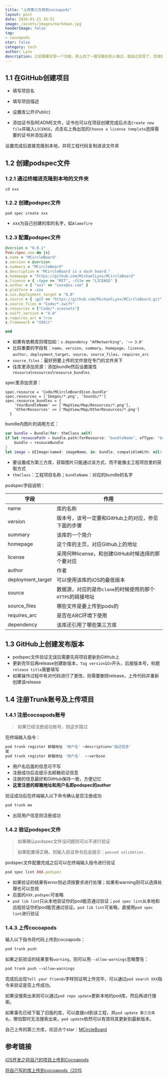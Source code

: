 ```yaml
---
title: "上传第三方库到cocoapods"
layout: post
date: 2020-01-21 16:51
image: /assets/images/markdown.jpg
headerImage: false
tag:
- cocoapods
star: false
category: tech
author: Lynx
description: 之前需要实现一个功能，网上找了一圈没看到别人做过，就自己实现了，完成后突发奇想将其开源到cocoapods，说做就做。
---
```




## 1.1 在GitHub创建项目

- 填写项目名

- 填写项目描述
- 设置库公开(Public)
- 添加证书及README文件，证书也可以在项目创建完成后点击`Create new file`并输入`LICENSE`，点击右上角出现的`Choose a license template`选择需要的证书并添加进去

设置完成后直接克隆到本地，并将工程代码复制进该文件夹

## 1.2 创建podspec文件

### 1.2.1 通过终端进克隆到本地的文件夹

```
cd xxx
```

### 1.2.2 创建podspec文件

```
pod spec create xxx
```

- xxx为自己创建的库的名字，如`Alamofire`

### 1.2.3 配置podspec文件

```ruby
@version = "0.0.1"
Pod::Spec.new do |s|
s.name = "MCircleBoard"
s.version = @version
s.summary = "MCircleBoard"
s.description = "MCircleBoard is a dash board."
s.homepage = "https://github.com/MichaelLynx/MCircleBoard"
s.license = { :type => "MIT", :file => "LICENSE" }
s.author = { "xxx" => "xxxx@xx.com" }
s.platform = :ios
s.ios.deployment_target = "8.0"
s.source = { :git => "https://github.com/MichaelLynx/MCircleBoard.git", :tag => "v#{s.version}" }
s.source_files = "Code/*.swift"
s.resources = ["Code/*.xcassets"]
s.swift_version = "4.0"
s.requires_arc = true
s.framework = "UIKit"

end
```

- 如果有依赖库则增加如：`s.dependency "AFNetworking", '~> 3.0'`
- 比较重要的字段有：`name`、`version`、`summary`、`homepage`、`license`、`author`、`deployment_target`、`source`、`source_files`、`requires_arc`
- `source_files`：最好把要上传的文件放在专门的文件夹下
- 往库里添加资源：添加bundle然后设置属性`resource`\\`resources`\\`resource_bundles`



spec里添加资源：

```
spec.resource = 'Code/MCircleBoardIcon.bundle'
spec.resources = ['Images/*.png', 'Sounds/*']
spec.resource_bundles = {
    'YourBundleName' => ['MapView/Map/Resources/*.png'],
    'OtherResources' => ['MapView/Map/OtherResources/*.png']
  }
```

bundle内图片的调用方式：

```swift
var bundle = Bundle(for: theClass.self)
if let resoucePath = bundle.path(forResource: "bundleName", ofType: "bundle"), let resouceBundle = Bundle(path: resoucePath) {
    bundle = resouceBundle
}
let image = UIImage(named: imageName, in: bundle, compatibleWith: nil) ?? UIImage()
```

- 要设置成为第三方库，获取图片只能通过该方式，而不能像主工程项目里的获取方式
- `theClass`：工程项目名称；`bundleName`：对应的bundle的名字



podspec字段说明：

| 字段              | 作用                                                       |
| ----------------- | ---------------------------------------------------------- |
| name              | 库的名称                                                   |
| version           | 版本号，该号一定要和GitHub上的对应，参见下面的步骤         |
| summary           | 该库的一个简介                                             |
| homepage          | 这个库的主页，对应Github上的地址                           |
| license           | 采用何种license，和创建GitHub时候选择的那个要对应          |
| author            | 作者                                                       |
| deployment_target | 可以使用该库的iOS的最低版本                                |
| source            | 数据源，对应的是你`clone`的时候使用的那个`HTTPS`的链接地址 |
| source_files      | 哪些文件是要上传到pods的                                   |
| requires_arc      | 是否在ARC环境下使用                                        |
| dependency        | 该库还引用了哪些第三方库                                   |



## 1.3 GitHub上创建发布版本

- podspec文件验证无误后需要先将项目更新到GitHub上
- 更新完毕后再release创建新版本，`Tag version`以v开头，后接版本号，标题`release title`需要填写
- 如果操作过程中有对代码进行了更改，则需要删除release，上传代码并重新创建该release



## 1.4 注册Trunk账号及上传项目

### 1.4.1 注册cocoapods账号

> 如果已经注册成功账号，则这步跳过

在终端输入指令：

```ruby
pod trunk register 邮箱地址 '用户名' —description='描述信息'
或
pod trunk register 邮箱地址 '用户名'  --verbose
```

- 用户名后面的信息可不写
- 注册成功后会提示去邮箱验证信息
- 注册的信息最好和GitHub保持一致，方便记忆
- **这里注册的邮箱地址和用户名即podspec的author**



验证成功后在终端输入以下命令确认是否注册成功

```ruby
pod trunk me
```

- 出现用户信息则注册成功



### 1.4.2 验证podspec文件

>  如果确认podspec文件没问题则可以不进行验证
>
>  如果配置得正确，则输入验证命令后会提示：`passed validation.`

podspec文件配置完成之后可以在终端输入指令进行验证

```ruby
pod spec lint XXX.podspec
```

- 如果验证的结果有error则必须按要求进行处理；如果有warning则可以选择处理也可以忽视
- 后面的`XXX.podspec`可省略
- `pod lib lint`只从本地验证你的pod能否通过验证；`pod spec lint`从本地和远程验证你的pod能否通过验证。`pod lib lint`可省略，直接用`pod spec lint`进行验证



### 1.4.3 上传cocoapods

输入以下指令将代码上传到cocoapods：

```ruby
pod trunk push
```

如果之前验证的结果里有`warning`，则可以用`--allow-warnings`忽略警告：

```ruby
pod trunk push --allow-warnings
```



完成后出现`Tell your friends`字样则证明上传完毕，可以通过`pod search XXX`指令来验证是否上传成功。

如果没搜索出来则可以通过`pod repo update`更新本地的pod库，然后再进行搜索。

如果事先已经下载了旧版的库，可以直接cd到该工程，并`pod update 第三方库名`，哪怕暂时无法搜索出来，`pod update`依然可以有效将其更新到最新版本。

自己上传的第三方库，欢迎点个star：[MCircleBoard](https://github.com/MichaelLynx/MCircleBoard)



## 参考链接

[iOS开发之将自己的项目上传到Cocoapods](https://rakuyomo.github.io/2017/08/21/28-iOS%E5%BC%80%E5%8F%91%E4%B9%8B%E5%B0%86%E8%87%AA%E5%B7%B1%E7%9A%84%E9%A1%B9%E7%9B%AE%E4%B8%8A%E4%BC%A0%E5%88%B0CocoaPods/)

[将自己写的库上传到cocoapods（2015](https://www.bbsmax.com/A/pRdBjmA1dn/)

